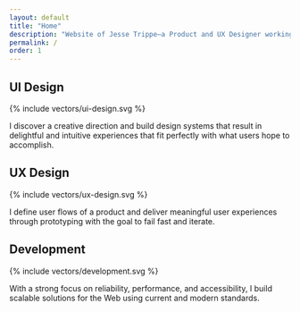 ```yaml
---
layout: default
title: "Home"
description: "Website of Jesse Trippe—a Product and UX Designer working at Amazon in Seattle, WA."
permalink: /
order: 1
---
```


<div class="skill-container grid-item-12/12 grid-item-4/12@md">
  <h2 class="mb-3 mt-3">UI Design</h2>
  {% include vectors/ui-design.svg %}
  <p>I discover a creative direction and build design systems that result in delightful and intuitive experiences that fit perfectly with what users hope to accomplish.</p>
</div>
<div class="skill-container grid-item-12/12 grid-item-4/12@md">
  <h2 class="mb-3 mt-3">UX Design</h2>
  {% include vectors/ux-design.svg %}
  <p>I define user flows of a product and deliver meaningful user experiences through prototyping with the goal to fail fast and iterate.</p>
</div>
<div class="skill-container grid-item-12/12 grid-item-4/12@md">
  <h2 class="mb-3 mt-3">Development</h2>
  {% include vectors/development.svg %}
  <p>With a strong focus on reliability, performance, and accessibility, I build scalable solutions for the Web using current and modern standards.</p>
</div>
